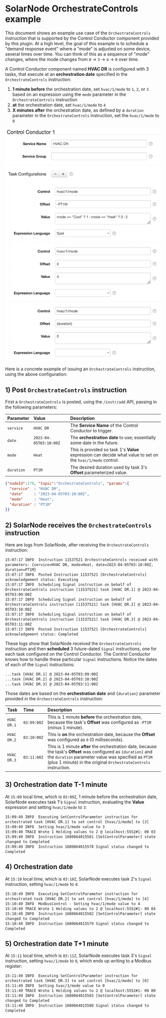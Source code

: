 # SolarNode OrchestrateControls example

This document shows an example use case of the `OrchestrateControls` instruction that is supported
by the Control Conductor component provided by this plugin. At a high level, the goal of this
example is to schedule a "demand response event" where a "mode" is adjusted on some device,
several times over time. You can think of this as a sequence of "mode" changes, where the mode
changes from `0` → `3` → `4` → `0` over time.

A Control Conductor component named **HVAC DR** is configured with 3 tasks, that execute at an
**orchestration date** specified in the `OrchestrateControls` instruction:

 1. **1 minute before** the orchestration date, set `hvac/1/mode` to `1`, `2`, or `3` based on an
    expression using the `mode` parameter in the `OrchestrateControls` instruction
 2. **at** the orchestration date, set `hvac/1/mode` to `4`
 3. **X minutes after** the orchestration date, as defined by a `duration` parameter in the
    `OrchestrateControls` instruction, set the `hvac/1/mode` to `0`

 <img alt="Control Conductor settings" src="docs/solarnode-control-conductor-settings.png" width="618">

Here is a concrete example of issuing an `OrchestrateControls` instruction, using the above
configuration:

## 1) Post `OrchestrateControls` instruction

First a `OrchestrateControls` is posted, using the `/instr/add` API, passing in the following
parameters:

| Parameter | Value | Description |
|:----------|:------|:------------|
| `service`  | `HVAC DR` | The **Service Name** of the Control Conductor to trigger. |
| `date`     | `2023-04-05T03:10:00Z` | The **orchestration date** to use; essentially some date in the future. |
| `mode`     | `Heat` | This is provided so task 1's **Value** expression can decide what value to set on the `hvac/1/mode` control. |
| `duration` | `PT1M` | The desired duration used by task 3's **Offset** parameterized value. |

```json
{"nodeId":179, "topic":"OrchestrateControls", "params":{
  "service"  : "HVAC DR",
  "date"     : "2023-04-05T03:10:00Z",
  "mode"     : "Heat",
  "duration" : "PT1M"
}}
```

## 2) SolarNode receives the `OrchestrateControls` instruction

Here are logs from SolarNode, after receiving the  `OrchestrateControls` instruction:

```
15:07:17 INFO  Instruction 11537521 OrchestrateControls received with parameters: {service=HVAC DR, mode=Heat, date=2023-04-05T03:10:00Z, duration=PT1M}
15:07:17 INFO  Posted Instruction 11537521 [OrchestrateControls] acknowledgement status: Executing
15:07:17 INFO  Scheduling Signal instruction on behalf of OrchestrateControls instruction [11537521] task [HVAC DR.1] @ 2023-04-05T03:09:00Z
15:07:17 INFO  Scheduling Signal instruction on behalf of OrchestrateControls instruction [11537521] task [HVAC DR.2] @ 2023-04-05T03:10:00Z
15:07:17 INFO  Scheduling Signal instruction on behalf of OrchestrateControls instruction [11537521] task [HVAC DR.3] @ 2023-04-05T03:11:00Z
15:07:17 INFO  Posted Instruction 11537521 [OrchestrateControls] acknowledgement status: Completed
```

These logs show that SolarNode received the `OrchestrateControls` instruction and then **scheduled**
3 future-dated `Signal` instructions, one for each task configured on the Control Conductor. The
Control Conductor knows how to handle these particular `Signal` instructions. Notice the dates of
each of the `Signal` instructions:

```
...task [HVAC DR.1] @ 2023-04-05T03:09:00Z
...task [HVAC DR.2] @ 2023-04-05T03:10:00Z
...task [HVAC DR.3] @ 2023-04-05T03:11:00Z
```

Those dates are based on the **orchestration date** and `{duration}` parameter provided in the
`OrchestrateControls` instruction:

| Task | Time | Description |
|:-----|:-----|:------------|
| `HVAC DR.1` | `03:09:00Z` | This is 1 minute **before** the orchestration date, because the task's **Offset** was configured as `-PT1M` (minus 1 minute). |
| `HVAC DR.2` | `03:10:00Z` | This is **on** the orchestration date, because the **Offset** was configured as `0` (0 milliseconds). |
| `HVAC DR.3` | `03:11:00Z` | This is 1 minute **after** the orchestration date, because the task's **Offset** was configured as `{duration}` and the `duration` parameter value was specified as `PT1M` (plus 1 minute) in the original `OrchestrateControls` instruction. |

## 3) Orchestration date T-1 minute

At `15:09` local time, which is `03:09Z`, 1 minute before the orchestration date, SolarNode executes
task 1's `Signal` instruction, evaluating the **Value** expression and setting `hvac/1/mode` to `3`:

```
15:09:49 INFO  Executing SetControlParameter instruction for orchestrated task [HVAC DR.1] to set control [hvac/1/mode] to [3]
15:09:49 INFO  Setting hvac/1/mode value to 3
15:09:49 TRACE Wrote 1 Holding values to 2 @ localhost:5552#1: 00 03
15:09:49 INFO  Instruction 1680664015581 [SetControlParameter] state changed to Completed
15:09:49 INFO  Instruction 1680664015578 Signal status changed to Completed
```

## 4) Orchestration date

At `15:10` local time, which is `03:10Z`, SolarNode executes task 2's `Signal` instruction, setting
`hvac/1/mode` to `4`:

```
15:10:49 INFO  Executing SetControlParameter instruction for orchestrated task [HVAC DR.2] to set control [hvac/1/mode] to [4]
15:10:49 INFO  ModbusControl - Setting hvac/1/mode value to 4
15:10:49 TRACE Wrote 1 Holding values to 2 @ localhost:5552#1: 00 04
15:10:49 INFO  Instruction 1680664015582 [SetControlParameter] state changed to Completed
15:10:49 INFO  Instruction 1680664015579 Signal status changed to Completed
```

## 5) Orchestration date T+1 minute

At `15:11` local time, which is `03:11Z`, SolarNode executes task 3's `Signal` instruction, setting
`hvac/1/mode` to `0`, which ends up writing to a Modbus register:

```
15:11:49 INFO  Executing SetControlParameter instruction for orchestrated task [HVAC DR.3] to set control [hvac/1/mode] to [0]
15:11:49 INFO  Setting hvac/1/mode value to 0
15:11:49 TRACE Wrote 1 Holding values to 2 @ localhost:5552#1: 00 00
15:11:49 INFO  Instruction 1680664015583 [SetControlParameter] state changed to Completed
15:11:49 INFO  Instruction 1680664015580 Signal status changed to Completed
```
